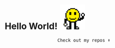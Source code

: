 # Hello World! <img src="https://github.com/Ahmedaltu/Ahmedaltu/blob/main/wave.gif" height="80" width="80">



<p align="center"><samp>
Check out my repos ⬇️  
  </samp>
</p>
